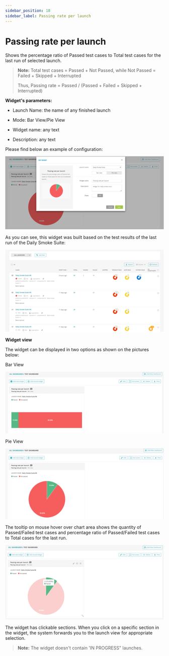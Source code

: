 ```yaml
---
sidebar_position: 18
sidebar_label: Passing rate per launch
---
```


# Passing rate per launch

Shows the percentage ratio of Passed test cases to Total test cases for the last run of selected launch.

>**Note:**
>Total test cases = Passed + Not Passed, while Not Passed = Failed + Skipped + Interrupted
> 
>Thus, Passing rate = Passed / (Passed + Failed + Skipped + Interrupted)


**Widget's parameters:**

- Launch Name: the name of any finished launch

- Mode: Bar View/Pie View

- Widget name: any text

- Description: any text

Please find below an example of configuration:

![Image](img/widget-types/PassingRatePerLaunch1.png)

As you can see, this widget was built based on the test results of the last run of the Daily Smoke Suite:

![Image](img/widget-types/PassingRatePerLaunch2.png)

**Widget view**

The widget can be displayed in two options as shown on the pictures below:

Bar View

![Image](img/widget-types/PassingRatePerLaunch3.png)

Pie View

![Image](img/widget-types/PassingRatePerLaunch4.png)

The tooltip on mouse hover over chart area shows the quantity of Passed/Failed test cases and percentage ratio of Passed/Failed test cases to Total cases for the last run.

![Image](img/widget-types/PassingRatePerLaunch5.png)

The widget has clickable sections. When you click on a specific section in the widget, the system forwards you to the launch view for appropriate selection.

>**Note:**
The widget doesn't contain 'IN PROGRESS" launches.